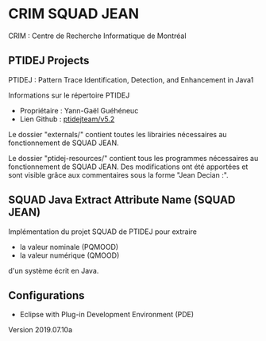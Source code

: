 # CRIM SQUAD JEAN

CRIM : Centre de Recherche Informatique de Montréal

## PTIDEJ Projects

PTIDEJ : Pattern Trace Identification, Detection, and Enhancement in Java1

Informations sur le répertoire PTIDEJ
* Propriétaire : Yann-Gaël Guéhéneuc
* Lien Github : [ptidejteam/v5.2](https://github.com/ptidejteam/v5.2)

Le dossier "externals/" contient toutes les librairies nécessaires au fonctionnement de SQUAD JEAN.

Le dossier "ptidej-resources/" contient tous les programmes nécessaires au fonctionnement de SQUAD JEAN. Des modifications ont été apportées et sont visible grâce aux commentaires sous la forme "Jean Decian :".

## SQUAD Java Extract Attribute Name (SQUAD JEAN)

Implémentation du projet SQUAD de PTIDEJ pour extraire
* la valeur nominale (PQMOOD)
* la valeur numérique (QMOOD)

d'un système écrit en Java.

## Configurations

* Eclipse with Plug-in Development Environment (PDE)

Version 2019.07.10a